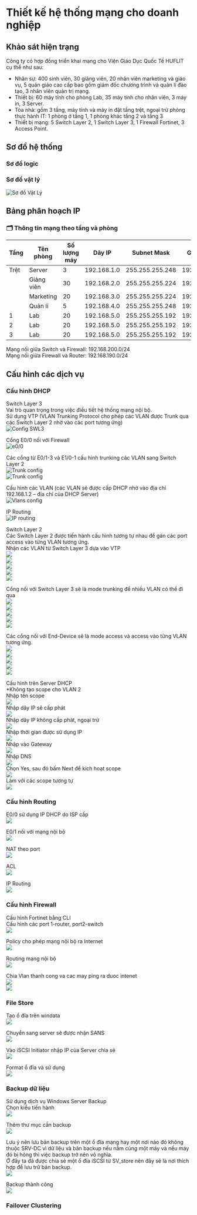 # Thiết kế hệ thống mạng cho doanh nghiệp

## Khảo sát hiện trạng  
Công ty có hợp đồng triển khai mạng cho Viện Giáo Dục Quốc Tế HUFLIT cụ thể như sau:  
+ Nhân sự: 400 sinh viên, 30 giảng viên, 20 nhân viên marketing và giáo vụ, 5 quản giáo cao cấp bao gồm giám đốc chương trình và quản lí đào tạo, 3 nhân viên quản trị mạng.
+ Thiết bị: 60 máy tính cho phòng Lab, 35 máy tính cho nhân viên, 3 máy in, 3 Server.
+ Tòa nhà: gồm 3 tầng, máy tính và máy in đặt tầng trệt, ngoại trừ phòng thực hành IT: 1 phòng ở tầng 1, 1 phòng khác tầng 2 và tầng 3
+ Thiết bị mạng: 5 Switch Layer 2, 1 Switch Layer 3, 1 Firewall Fortinet, 3 Access Point.

## Sơ đồ hệ thống
### Sơ đồ logic

### Sơ đồ vật lý  
![Sơ đồ Vật Lý](image/SodoVatly.png)  
## Bảng phân hoạch IP
### 🗂️ Thông tin mạng theo tầng và phòng

| Tầng  | Tên phòng   | Số lượng máy | Dãy IP        | Subnet Mask       | Gateway        | VLAN |
|-------|-------------|--------------|---------------|--------------------|----------------|------|
| Trệt  | Server      | 3            | 192.168.1.0    | 255.255.255.248    | 192.168.1.1    | 2    |
|       | Giảng viên  | 30           | 192.168.2.0    | 255.255.255.224    | 192.168.2.1    | 3    |
|       | Marketing   | 20           | 192.168.3.0    | 255.255.255.224    | 192.168.3.1    | 4    |
|       | Quản lí     | 5            | 192.168.4.0    | 255.255.255.248    | 192.168.4.1    | 5    |
| 1     | Lab         | 20           | 192.168.5.0    | 255.255.255.192    | 192.168.5.1    | 6    |
| 2     | Lab         | 20           | 192.168.5.0    | 255.255.255.192    | 192.168.5.1    | 6    |
| 3     | Lab         | 20           | 192.168.5.0    | 255.255.255.192    | 192.168.5.1    | 6    |  
  
Mạng nối giữa Switch và Firewall: 192.168.200.0/24  
Mạng nối giữa Firewall và Router: 192.168.190.0/24  
  
## Cấu hình các dịch vụ
### Cấu hình DHCP
Switch Layer 3  
Vai trò quan trọng trong việc điều tiết hệ thống mạng nội bộ.  
Sử dụng VTP (VLAN Trunking Protocol cho phép các VLAN được Trunk qua các Switch Layer 2 nhờ vào các port tương ứng)  
![Config SWL3](image/configSWL3.png)  
  
Cổng E0/0 nối với Firewall  
![e0/0](image/e00_to_FW.png)  
  
Các cổng từ E0/1-3 và E1/0-1 cấu hình trunking các VLAN sang Switch Layer 2  
![Trunk config](image/SWL2_1.png)  
![Trunk config](image/SWL2_2.png)  
  
Cấu hình các VLAN (các VLAN sẽ được cấp DHCP nhờ vào địa chỉ 192.168.1.2 – địa chỉ của DHCP Server)  
![Vlans config](image/VLANs_config.png)  
  
IP Routing  
![IP routing](image/IP_Routing.png)  
  
Switch Layer 2  
Các Switch Layer 2 được tiến hành cấu hình tương tự nhau để gán các port access vào từng VLAN tương ứng.  
Nhận các VLAN từ Switch Layer 3 dựa vào VTP  
![](image/SWL2_3.png)  
![](image/SWL2_4.png)  
![](image/SWL2_5.png)  
![](image/SWL2_6.png)  
![](image/SWL2_7.png)  
  
Cổng nối với Switch Layer 3 sẽ là mode trunking để nhiều VLAN có thể đi qua  
![](image/SWL2_8.png)  
![](image/SWL2_9.png)  
![](image/SWL2_10.png)  
![](image/SWL2_11.png)  
![](image/SWL2_12.png)  
  
Các cổng nối với End-Device sẽ là mode access và access vào từng VLAN tương ứng.  
![](image/modeaccess_1.png)  
![](image/modeaccess_2.png)  
![](image/modeaccess_3.png)  
![](image/modeaccess_4.png)  
![](image/modeaccess_5.png)  
  
Cấu hình trên Server DHCP  
*Không tạo scope cho VLAN 2  
Nhập tên scope  
![](image/DHCP_Server_1.png)  
Nhập dãy IP sẽ cấp phát  
![](image/DHCP_Server_2.png)  
Nhập dãy IP không cấp phát, ngoại trừ  
![](image/DHCP_Server_3.png)  
Nhập thời gian được sử dụng IP  
![](image/DHCP_Server_4.png)  
Nhập vào Gateway  
![](image/DHCP_Server_5.png)  
Nhập DNS  
![](image/DHCP_Server_6.png)  
Chọn Yes, sau đó bấm Next để kích hoạt scope  
![](image/DHCP_Server_7.png)  
Làm với các scope tương tự  
![](image/DHCP_Server_8.png)  
  
### Cấu hình Routing
E0/0 sử dụng IP DHCP do ISP cấp  
![](image/Router_ISP.png)  
  
E0/1 nối với mạng nội bộ  
![](image/Router_noibo.png)  
  
NAT theo port  
![](image/Router_NATPORT.png)  
  
ACL  
![](image/Router_ACL.png)  
  
IP Routing  
![](image/Router_IPROUTING.png)  

    
### Cấu hình Firewall
Cấu hình Fortinet bằng CLI  
Cấu hình các port 1-router, port2-switch  
![](image/FW_1.png)  
  
Policy cho phép mạng nội bộ ra Internet  
![](image/FW_2.png)  
  
Routing mạng nội bộ  
![](image/FW_3.png)  
  
Chia Vlan thanh cong va cac may ping ra duoc intenet  
![](image/FW_4.png)  
![](image/FW_5.png)  
  
### File Store
Tạo ổ đĩa trên windata  
![](image/FileStorage_1.png)  
  
Chuyển sang server sẽ được nhận SANS  
![](image/FileStorage_2.png)  
  
Vào iSCSI Initiator nhập IP của Server chia sẻ  
![](image/FileStorage_3.png)  
  
Format ổ đĩa và sử dụng  
![](image/FileStorage_4.png)  
  
  
### Backup dữ liệu
Sử dụng dịch vụ Windows Server Backup  
Chọn kiểu tiến hành  
![](image/Backup_1.png)  
  
Thêm thư mục cần backup  
![](image/Backup_2.png)  
  
Lưu ý nên lưu bản backup trên một ổ đĩa mạng hay một nơi nào đó không thuộc SRV-DC vì dữ liệu và bản backup nếu nằm cùng một máy và nếu máy đó bị hỏng thì việc backup trở nên vô nghĩa.  
Ở đây ta đã được chia sẻ một ổ đĩa iSCSI từ SV_store nên đây sẽ là nơi thích hợp để lưu trữ bản backup.  
![](image/Backup_3.png)  
  
Backup thành công  
![](image/Backup_4.png)  

### Failover Clustering

